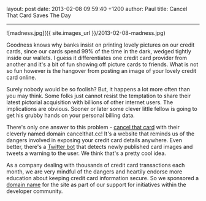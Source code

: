 layout: post
date: 2013-02-08 09:59:40 +1200
author: Paul
title: Cancel That Card Saves The Day



----

![madness.jpg]({{ site.images_url }}/2013-02-08-madness.jpg)

Goodness knows why banks insist on printing lovely pictures on our credit cards, since our cards spend 99% of the time in the dark, wedged tightly inside our wallets. I guess it differentiates one credit card provider from another and it's a bit of fun showing off picture cards to friends. What is not so fun however is the hangover from posting an image of your lovely credit card online.

Surely nobody would be so foolish? But, it happens a lot more often than you may think. Some folks just cannot resist the temptation to share their latest pictorial acquisition with billions of other internet users. The implications are obvious. Sooner or later some clever little fellow is going to get his grubby hands on your personal billing data.

There's only one answer to this problem - [cancel that card](http://cancelthat.cc/) with their cleverly named domain cancelthat.cc! It's a website that reminds us of the dangers involved in exposing your credit card details anywhere. Even better, there's a [Twitter bot](https://twitter.com/cancelthatcard) that detects newly published card images and tweets a warning to the user. We think that's a pretty cool idea. 

As a company dealing with thousands of credit card transactions each month, we are very mindful of the dangers and heartily endorse more education about keeping credit card information secure. So we sponsored a [domain name](https://iwantmyname.com/domains) for the site as part of our support for initiatives within the developer community.
